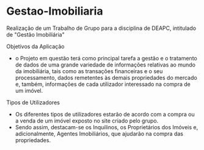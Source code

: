 # Gestao-Imobiliaria
Realização de um Trabalho de Grupo para a disciplina de DEAPC, intitulado de "Gestão Imobiliária"

Objetivos da Aplicação
- o Projeto em questão terá como principal tarefa a gestão e o tratamento de dados de uma grande variedade de informações relativas ao mundo da imobiliária, tais como as transações financeiras e o seu processamento, dados remetentes às demais propriedades do mercado e, também, informações de cada utilizador interessado na compra de um imóvel.


Tipos de Utilizadores
- Os diferentes tipos de utilizadores estarão de acordo com a compra ou a venda de um imóvel exposto no site criado pelo grupo.
- Sendo assim, destacam-se os Inquilinos, os Proprietários dos Imóveis e, adicionalmente, Agentes Imobiliários, que ajudarão na compra das propriedades.
